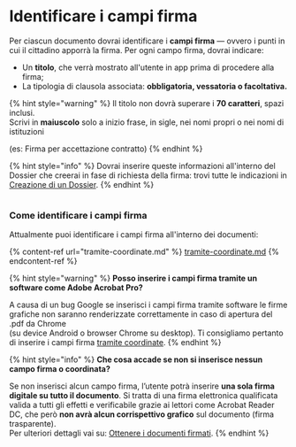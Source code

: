 # Identificare i campi firma

Per ciascun documento dovrai identificare i **campi firma** — ovvero i punti in cui il cittadino apporrà la firma. Per ogni campo firma, dovrai indicare:

* Un **titolo**, che verrà mostrato all'utente in app prima di procedere alla firma;&#x20;
* La tipologia di clausola associata: **obbligatoria, vessatoria o facoltativa.**

{% hint style="warning" %}
Il titolo non dovrà superare i **70 caratteri**, spazi inclusi.\
Scrivi in **maiuscolo** solo a inizio frase, in sigle, nei nomi propri o nei nomi di istituzioni

(es: Firma per accettazione contratto)
{% endhint %}

{% hint style="info" %}
Dovrai inserire queste informazioni all'interno del Dossier che creerai in fase di richiesta della firma: trovi tutte le indicazioni in [Creazione di un Dossier](../../../creare-il-dossier.md).
{% endhint %}

<figure><img src="../../../.gitbook/assets/Riepilogo&#x26;firma.png" alt=""><figcaption></figcaption></figure>

### Come identificare i campi firma

Attualmente puoi identificare i campi firma all'interno dei documenti:

{% content-ref url="tramite-coordinate.md" %}
[tramite-coordinate.md](tramite-coordinate.md)
{% endcontent-ref %}

{% hint style="warning" %}
**Posso inserire i campi firma tramite un software come Adobe Acrobat Pro?**

A causa di un bug Google se inserisci i campi firma tramite software le firme grafiche non saranno renderizzate correttamente in caso di apertura del .pdf da Chrome \
(su device Android o browser Chrome su desktop). Ti consigliamo pertanto di inserire i campi firma [tramite coordinate](tramite-coordinate.md).&#x20;
{% endhint %}

{% hint style="info" %}
**Che cosa accade se non si inserisce nessun campo firma o coordinata?**

Se non inserisci alcun campo firma, l’utente potrà inserire **una sola firma digitale su tutto il documento**. Si tratta di una firma elettronica qualificata valida a tutti gli effetti e verificabile grazie ai lettori come Acrobat Reader DC, che però **non avrà alcun corrispettivo grafico** sul documento (firma trasparente).\
Per ulteriori dettagli vai su: [Ottenere i documenti firmati](../../../ottenere-i-documenti-firmati.md).&#x20;
{% endhint %}
